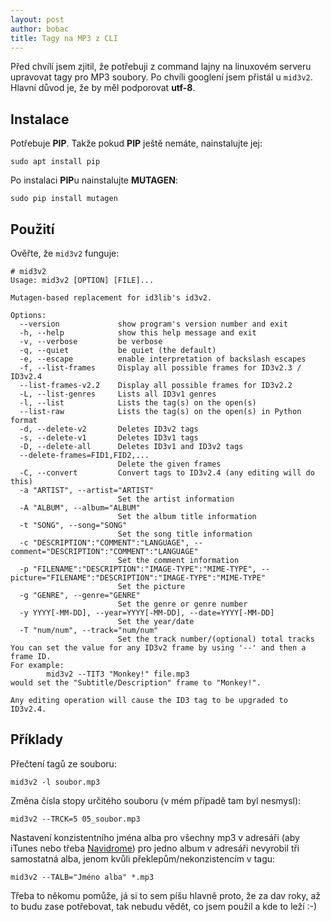 ```yaml
---
layout: post
author: bobac
title: Tagy na MP3 z CLI
---
```

Před chvílí jsem zjitil, že potřebuji z command lajny na linuxovém serveru upravovat tagy pro MP3 soubory. Po chvíli googlení jsem přistál u `mid3v2`. Hlavní důvod je, že by měl podporovat **utf-8**.

## Instalace
Potřebuje **PIP**. Takže pokud **PIP** ještě nemáte, nainstalujte jej:

```
sudo apt install pip
```
Po instalaci **PIP**u nainstalujte **MUTAGEN**:
```
sudo pip install mutagen
```

## Použití
Ověřte, že `mid3v2` funguje:
```
# mid3v2
Usage: mid3v2 [OPTION] [FILE]...

Mutagen-based replacement for id3lib's id3v2.

Options:
  --version             show program's version number and exit
  -h, --help            show this help message and exit
  -v, --verbose         be verbose
  -q, --quiet           be quiet (the default)
  -e, --escape          enable interpretation of backslash escapes
  -f, --list-frames     Display all possible frames for ID3v2.3 / ID3v2.4
  --list-frames-v2.2    Display all possible frames for ID3v2.2
  -L, --list-genres     Lists all ID3v1 genres
  -l, --list            Lists the tag(s) on the open(s)
  --list-raw            Lists the tag(s) on the open(s) in Python format
  -d, --delete-v2       Deletes ID3v2 tags
  -s, --delete-v1       Deletes ID3v1 tags
  -D, --delete-all      Deletes ID3v1 and ID3v2 tags
  --delete-frames=FID1,FID2,...
                        Delete the given frames
  -C, --convert         Convert tags to ID3v2.4 (any editing will do this)
  -a "ARTIST", --artist="ARTIST"
                        Set the artist information
  -A "ALBUM", --album="ALBUM"
                        Set the album title information
  -t "SONG", --song="SONG"
                        Set the song title information
  -c "DESCRIPTION":"COMMENT":"LANGUAGE", --comment="DESCRIPTION":"COMMENT":"LANGUAGE"
                        Set the comment information
  -p "FILENAME":"DESCRIPTION":"IMAGE-TYPE":"MIME-TYPE", --picture="FILENAME":"DESCRIPTION":"IMAGE-TYPE":"MIME-TYPE"
                        Set the picture
  -g "GENRE", --genre="GENRE"
                        Set the genre or genre number
  -y YYYY[-MM-DD], --year=YYYY[-MM-DD], --date=YYYY[-MM-DD]
                        Set the year/date
  -T "num/num", --track="num/num"
                        Set the track number/(optional) total tracks
You can set the value for any ID3v2 frame by using '--' and then a frame ID.
For example:
        mid3v2 --TIT3 "Monkey!" file.mp3
would set the "Subtitle/Description" frame to "Monkey!".

Any editing operation will cause the ID3 tag to be upgraded to ID3v2.4.
```

## Příklady
Přečtení tagů ze souboru:
```
mid3v2 -l soubor.mp3
```

Změna čísla stopy určitého souboru (v mém případě tam byl nesmysl):
```
mid3v2 --TRCK=5 05_soubor.mp3
```

Nastavení konzistentního jména alba pro všechny mp3 v adresáři (aby iTunes nebo třeba [Navidrome](https://www.navidrome.org/)) pro jedno album v adresáři nevyrobil tři samostatná alba, jenom kvůli překlepům/nekonzistencím v tagu:
```
mid3v2 --TALB="Jméno alba" *.mp3
```

Třeba to někomu pomůže, já si to sem píšu hlavně proto, že za dav roky, až to budu zase potřebovat, tak nebudu vědět, co jsem použil a kde to leží :-)
